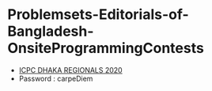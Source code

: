 # Problemsets-Editorials-of-Bangladesh-OnsiteProgrammingContests

- [ICPC DHAKA REGIONALS 2020](https://drive.google.com/file/d/105-1b7YUP2eeSY5OvnsA_1fBwyO5-m7I/view?fbclid=IwAR2byodLlwmaKGKSCkX3uCc9oN4DunFbbzzUy3LWUQepo10vQDgQbbKUGhk) 
- Password : carpeDiem
